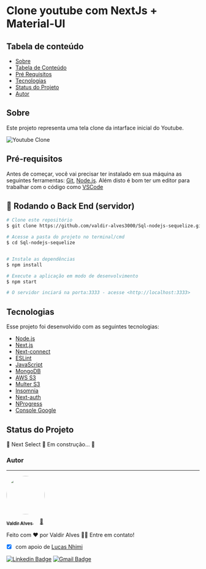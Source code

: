 # Clone youtube com NextJs + Material-UI

Tabela de conteúdo
---
<!--ts-->
   * [Sobre](#sobre)
   * [Tabela de Conteúdo](#tabela-de-conteúdo)
   * [Pré Requisitos](#pré-requisitos)
   * [Tecnologias](#tecnologias)
   * [Status do Projeto](#status-do-projeto)
   * [Autor](#autor)
<!--te-->

## Sobre

Este projeto representa uma tela clone da intarface inicial do Youtube.

![Youtube Clone](https://github.com/valdir-alves3000/portfolio/blob/master/public/icons/youtube-clone.png?raw=true)


## Pré-requisitos

Antes de começar, você vai precisar ter instalado em sua máquina as seguintes ferramentas:
[Git](https://git-scm.com), [Node.js](https://nodejs.org/en/). 
Além disto é bom ter um editor para trabalhar com o código como [VSCode](https://code.visualstudio.com/)

## 🎲 Rodando o Back End (servidor)

```bash
# Clone este repositório
$ git clone https://github.com/valdir-alves3000/Sql-nodejs-sequelize.git

# Acesse a pasta do projeto no terminal/cmd
$ cd Sql-nodejs-sequelize


# Instale as dependências
$ npm install

# Execute a aplicação em modo de desenvolvimento
$ npm start

# O servidor inciará na porta:3333 - acesse <http://localhost:3333>
```

## Tecnologias

Esse projeto foi desenvolvido com as seguintes tecnologias:

- [Node.js](https://nodejs.org/en/)
- [Next.js](https://nextjs.org/)
- [Next-connect](https://github.com/hoangvvo/next-connect)
- [ESLint](https://eslint.org/)
- [JavaScript](https://developer.mozilla.org/pt-BR/docs/Web/JavaScript)
- [MongoDB](https://www.mongodb.com/)
- [AWS S3](https://aws.amazon.com/pt/s3/)
- [Multer S3](https://github.com/badunk/multer-s3)
- [Insomnia](https://insomnia.rest/download/)
- [Next-auth](https://next-auth.js.org/)
- [NProgress](https://ricostacruz.com/nprogress/)
- [Console Google](https://console.developers.google.com)

## Status do Projeto

🚧  Next Select 🚀 Em construção...  🚧

### Autor
---

<a href="https://github.com/valdir-alves3000/">
 <img style="border-radius: 50%; margin-bottom: 10px;" src="https://github.com/valdir-alves3000.png" width="100px;" alt=""/>
 <br />
 <sub style="margin-right: 1rem;"><b>Valdir Alves </b></sub>🚀</a> 


Feito com ❤️ por Valdir Alves 👋🏽 Entre em contato!
- [x] com apoio de [Lucas Nhimi](https://www.youtube.com/playlist?list=PLkFMdTTdI9c3dqQ9rp-I49SQ0-9AjOVHR)

 [![Linkedin Badge](https://img.shields.io/badge/-Valdir-blue?style=flat-square&logo=Linkedin&logoColor=white&link=https://www.linkedin.com/in/valdiralves3000/)](http://linkedin.com/in/valdiralves3000) 
[![Gmail Badge](https://img.shields.io/badge/-valdiralves3000@gmail.com-c14438?style=flat-square&logo=Gmail&logoColor=white&link=mailto:valdiralves3000@gmail.com)](mailto:valdiralves3000@gmail.com)

